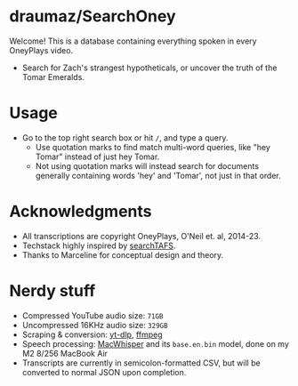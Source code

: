 # draumaz/SearchOney
Welcome! This is a database containing everything spoken in every OneyPlays video.
- Search for Zach's strangest hypotheticals, or uncover the truth of the Tomar Emeralds.

# Usage
- Go to the top right search box or hit ```/```, and type a query.
  - Use quotation marks to find match multi-word queries, like "hey Tomar" instead of just hey Tomar.
  - Not using quotation marks will instead search for documents generally containing words 'hey' and 'Tomar', not just in that order.

# Acknowledgments 
- All transcriptions are copyright OneyPlays, O'Neil et. al, 2014-23.
- Techstack highly inspired by [searchTAFS](https://searchtafs.net).
- Thanks to Marceline for conceptual design and theory.

# Nerdy stuff
- Compressed YouTube audio size: ```71GB```
- Uncompressed 16KHz audio size: ```329GB```
- Scraping & conversion: [yt-dlp](https://github.com/yt-dlp/yt-dlp), [ffmpeg](https://ffmpeg.org)
- Speech processing: [MacWhisper](https://github.com/ggerganov/whisper.cpp) and its ```base.en.bin``` model, done on my M2 8/256 MacBook Air
- Transcripts are currently in semicolon-formatted CSV, but will be converted to normal JSON upon completion.
